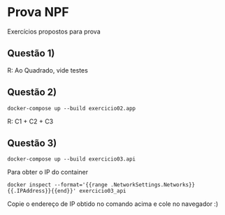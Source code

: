# Prova NPF
Exercícios propostos para prova

## Questão 1)

R: Ao Quadrado, vide testes

## Questão 2)

```
docker-compose up --build exercicio02.app
```

R: C1 + C2 + C3

## Questão 3)

```
docker-compose up --build exercicio03.api
```

Para obter o IP do container

```
docker inspect --format='{{range .NetworkSettings.Networks}}{{.IPAddress}}{{end}}' exercicio03_api
```

Copie o endereço de IP obtido no comando acima e cole no navegador :)